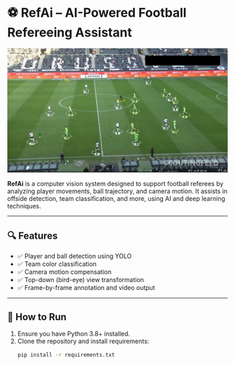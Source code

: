 # ⚽ RefAi – AI-Powered Football Refereeing Assistant

![System Interface](https://github.com/AbdulazizAlghoraibi/RefAi/blob/main/refai.jpg?raw=true)

**RefAi** is a computer vision system designed to support football referees by analyzing player movements, ball trajectory, and camera motion. It assists in offside detection, team classification, and more, using AI and deep learning techniques.

---

## 🔍 Features

- ✅ Player and ball detection using YOLO
- ✅ Team color classification
- ✅ Camera motion compensation
- ✅ Top-down (bird-eye) view transformation
- ✅ Frame-by-frame annotation and video output

---

## 🚀 How to Run

1. Ensure you have Python 3.8+ installed.
2. Clone the repository and install requirements:
   ```bash
   pip install -r requirements.txt
